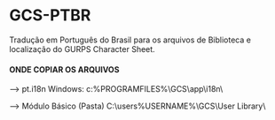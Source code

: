 # GCS-PTBR
Tradução em Português do Brasil para os arquivos de Biblioteca e localização do GURPS Character Sheet.

#### ONDE COPIAR OS ARQUIVOS ####

--> pt.i18n
Windows:
c:\%PROGRAMFILES%\GCS\app\i18n\

--> Módulo Básico (Pasta)
C:\users\%USERNAME%\GCS\User Library\

